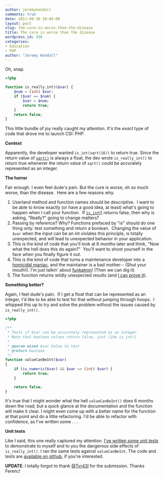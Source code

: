```yaml
---
author: jeremykendall
comments: true
date: 2011-09-30 10:04:00
layout: post
slug: the-cure-is-worse-than-the-disease
title: The cure is worse than the disease
wordpress_id: 356
categories:
- Education
- PHP
author: "Jeremy Kendall"
---
```


Oh, snap.

```php
<?php

function is_really_int(&$var) {
    $num = (int) $var;
    if ($var == $num) {
        $var = $num;
        return true;
    }
    return false;
}
```

This little bundle of joy really caught my attention. It's the _exact_ type of code that drove me to launch CSI: PHP.

**Context**

Apparently, the developer wanted `is_int(sqrt(16))` to return true. Since the return value of [`sqrt()`](http://us2.php.net/sqrt) is always a float, the dev wrote `is_really_int()` to return true whenever the return value of `sqrt()` could be accurately represented as an integer.

**The horror**

Fair enough. I even feel dude's pain. But the cure is worse, oh so much worse, than the disease.  Here are a few reasons why.
	
1. Userland method and function names should be descriptive.  I want to be able to know exactly (or have a good idea, at least) what's going to happen when I call your function.  If [`is_int`()](http://php.net/is_int) returns false, then why is asking, "Really?" going to change matters?
2. Passing by reference? Why? Functions prefaced by "is" should do one thing only: test something and return a boolean.  Changing the value of `$var` when the input can be an int violates this principle, is totally unexpected, and _will_ lead to unexpected behavior in your application.
3. This is the kind of code that you'll look at 6 months later and think, "Now what the hell does this do again?"  You'll want to shoot yourself in the face when you finally figure it out.
4. This is the kind of code that turns a maintenance developer into a [homicidal maniac](http://c2.com/cgi/wiki?CodeForTheMaintainer), and the maintainer is a bad mother-- (Shut your mouth!). I'm just talkin' about [funkatron](http://www.flickr.com/photos/jeremykendall/5762488063/)! (Then we can dig it)
5. The function returns wildly unexpected results (and [I can prove it](https://github.com/jeremykendall/int-or-not/blob/master/tests/IsReallyIntTest.php)).

**Something better?**

Again, I feel dude's pain.  If I get a float that can be represented as an integer, I'd like to be able to test for that without jumping through hoops.  I whipped this up to try and solve the problem without the issues caused by `is_really_int()`.
    
```php
<?php

/**
 * Tests if $var can be accurately represented as an integer.
 * Note that boolean values return false, just like is_int()
 * 
 * @param mixed $var Value to test
 * @return boolean 
 */
function valueCanBeInt($var)
{
    if (is_numeric($var) && $var == (int) $var) {
        return true;
    }

    return false;
}
```

It's true that I might wonder what the hell `valueCanBeInt()` does 6 months down the road, but a quick glance at the documentation and the function will make it clear.  I might even come up with a better name for the function at that point and do a little refactoring.  I'd be able to refactor with confidence, as I've written some . . .

**Unit tests**

Like I said, this one really captured my attention. [I've written some unit tests](https://github.com/jeremykendall/int-or-not/tree/master/tests) to demonstrate to myself and to you the dangerous side effects of `is_really_int()`. I ran the same tests against `valueCanBeInt`. The code and tests are [available on github](https://github.com/jeremykendall/int-or-not), if you're interested.

**UPDATE**: I totally forgot to thank [@Tyr43l](https://twitter.com/#!/Tyr43l/statuses/118670360869740544) for the submission.  Thanks Ferenc!
